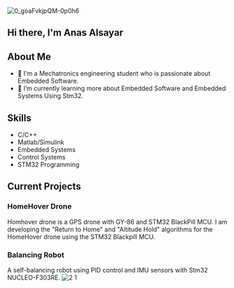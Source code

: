 ![0_goaFvkjpQM-0p0h6](https://github.com/user-attachments/assets/72d09585-e385-4275-beb8-30aa12abdabb)

## Hi there, I'm Anas Alsayar 


## About Me

- 🔭 I'm a Mechatronics engineering student who is passionate about Embedded Software.
- 🌱 I’m currently learning more about Embedded Software and Embedded Systems Using Stm32.



## Skills
- C/C++
- Matlab/Simulink
- Embedded Systems
- Control Systems
- STM32 Programming



## Current Projects

### HomeHover Drone
Homhover drone is a GPS drone with GY-86 and STM32 BlackPill MCU. I am developing the "Return to Home" and "Altitude Hold" algorithms for the HomeHover drone using the STM32 Blackpill MCU.

### Balancing Robot
A self-balancing robot using PID control and IMU sensors with Stm32 NUCLEO-F303RE.
![2 1](https://github.com/user-attachments/assets/9057f0ac-6722-454b-8875-ed0c6b30cd2d)




